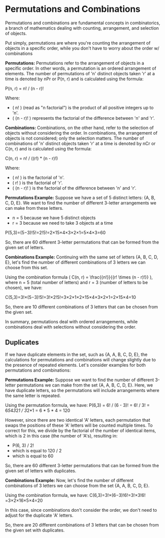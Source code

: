 # Permutations and Combinations
Permutations and combinations are fundamental concepts in combinatorics, a branch of mathematics dealing with counting, arrangement, and selection of objects. 

Put simply, permutations are where you're counting the arrangement of objects in a specific order, while you don't have to worry about the order w/ combinations

**Permutations:**
Permutations refer to the arrangement of objects in a specific order. In other words, a permutation is an ordered arrangement of elements. The number of permutations of 'n' distinct objects taken 'r' at a time is denoted by nPr or P(n, r) and is calculated using the formula:

P(n, r) = n! / (n - r)!

Where:
- \( n! \) (read as "n factorial") is the product of all positive integers up to 'n'.
- \( (n - r)! \) represents the factorial of the difference between 'n' and 'r'.

**Combinations:**
Combinations, on the other hand, refer to the selection of objects without considering the order. In combinations, the arrangement of objects is not considered; only the selection matters. The number of combinations of 'n' distinct objects taken 'r' at a time is denoted by nCr or C(n, r) and is calculated using the formula:

C(n, r) = n! / ((r!) * (n - r)!)

Where:
- \( n! \) is the factorial of 'n'.
- \( r! \) is the factorial of 'r'.
- \( (n - r)! \) is the factorial of the difference between 'n' and 'r'.

**Permutations Example:**
Suppose we have a set of 5 distinct letters: {A, B, C, D, E}. We want to find the number of different 3-letter arrangements we can make from these letters.
- n = 5 because we have 5 distinct objects
- r = 3 because we need to take 3 objects at a time

P(5,3)=(5−3)!5!​=2!5!​=2×15×4×3×2×1​=5×4×3=60

So, there are 60 different 3-letter permutations that can be formed from the given set of letters.

**Combinations Example:**
Continuing with the same set of letters {A, B, C, D, E}, let's find the number of different combinations of 3 letters we can choose from this set.

Using the combination formula \( C(n, r) = \frac{{n!}}{{r! \times (n - r)!}} \), where n = 5 (total number of letters) and r = 3 (number of letters to be chosen), we have:

C(5,3)=3!×(5−3)!5!​=3!×2!5!​=3×2×1×2×15×4×3×2×1​=2×15×4​=10

So, there are 10 different combinations of 3 letters that can be chosen from the given set.

In summary, permutations deal with ordered arrangements, while combinations deal with selections without considering the order.

## Duplicates
If we have duplicate elements in the set, such as {A, A, B, C, D, E}, the calculations for permutations and combinations will change slightly due to the presence of repeated elements. Let's consider examples for both permutations and combinations:

**Permutations Example:**
Suppose we want to find the number of different 3-letter permutations we can make from the set {A, A, B, C, D, E}. Here, we have duplicate letters, so the permutations will include arrangements where the same letter is repeated.

Using the permutation formula, we have:
P(6,3) = 6! / (6 - 3)! = 6! / 3! = 6*5*4*3*2*1 / 3*2*1 = 6 * 5 * 4 = 120

However, since there are two identical 'A' letters, each permutation that swaps the positions of these 'A' letters will be counted multiple times. To correct for this, we divide by the factorial of the number of identical items, which is 2 in this case (the number of 'A's), resulting in:
- P(6, 3) / 2! 
- which is equal to 120 / 2
- which is equal to 60

So, there are 60 different 3-letter permutations that can be formed from the given set of letters with duplicates.

**Combinations Example:**
Now, let's find the number of different combinations of 3 letters we can choose from the set {A, A, B, C, D, E}. 

Using the combination formula, we have:
C(6,3)=3!×(6−3)!6!​=3!×3!6!​=3×2×16×5×4​=20

In this case, since combinations don't consider the order, we don't need to adjust for the duplicate 'A' letters.

So, there are 20 different combinations of 3 letters that can be chosen from the given set with duplicates.